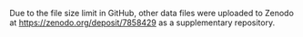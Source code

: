 
Due to the file size limit in GitHub, other data files were uploaded to Zenodo at https://zenodo.org/deposit/7858429 as a supplementary repository.

